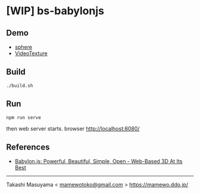 [WIP] bs-babylonjs
=============

Demo
----
* [sphere](https://mamewotoko.github.io/bs-babylonjs/)
* [VideoTexture](https://mamewo.ddo.jp/bs-babylon/)

Build
------

```
./build.sh
```

Run
----

```
npm run serve
```

then web server starts. browser <http://localhost:8080/>

References
-----------

* [Babylon.js: Powerful, Beautiful, Simple, Open - Web-Based 3D At Its Best](https://www.babylonjs.com/)

----
Takashi Masuyama < mamewotoko@gmail.com >
https://mamewo.ddo.jp/
